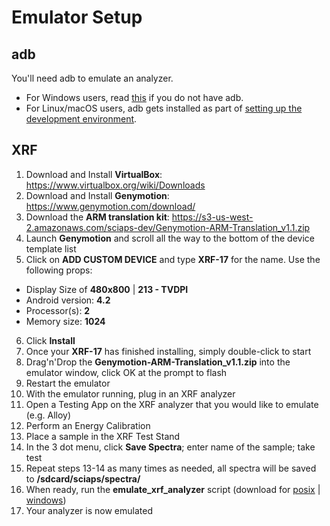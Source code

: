 # Emulator Setup

## adb
You'll need adb to emulate an analyzer.
* For Windows users, read [this](https://github.com/SciAps/android-manifest/blob/master/docs/windows_adb_setup.md) if you do not have adb.
* For Linux/macOS users, adb gets installed as part of [setting up the development environment](https://github.com/SciAps/android-manifest/blob/master/README.md).

## XRF
1. Download and Install **VirtualBox**: https://www.virtualbox.org/wiki/Downloads
2. Download and Install **Genymotion**: https://www.genymotion.com/download/
3. Download the **ARM translation kit**: https://s3-us-west-2.amazonaws.com/sciaps-dev/Genymotion-ARM-Translation_v1.1.zip
4. Launch **Genymotion** and scroll all the way to the bottom of the device template list
5. Click on **ADD CUSTOM DEVICE** and type **XRF-17** for the name. Use the following props:
  * Display Size of **480x800** | **213 - TVDPI**
  * Android version: **4.2**
  * Processor(s): **2**
  * Memory size: **1024**
6. Click **Install**
7. Once your **XRF-17** has finished installing, simply double-click to start
8. Drag'n'Drop the **Genymotion-ARM-Translation_v1.1.zip** into the emulator window, click OK at the prompt to flash
9. Restart the emulator
10. With the emulator running, plug in an XRF analyzer
11. Open a Testing App on the XRF analyzer that you would like to emulate (e.g. Alloy)
12. Perform an Energy Calibration
13. Place a sample in the XRF Test Stand
14. In the 3 dot menu, click **Save Spectra**; enter name of the sample; take test
15. Repeat steps 13-14 as many times as needed, all spectra will be saved to **/sdcard/sciaps/spectra/**
16. When ready, run the **emulate_xrf_analyzer** script (download for [posix](https://raw.githubusercontent.com/SciAps/android-manifest/master/scripts/posix/emulate_xrf_analyzer.sh) | [windows](https://raw.githubusercontent.com/SciAps/android-manifest/master/scripts/windows/emulate_xrf_analyzer.bat))
17. Your analyzer is now emulated
